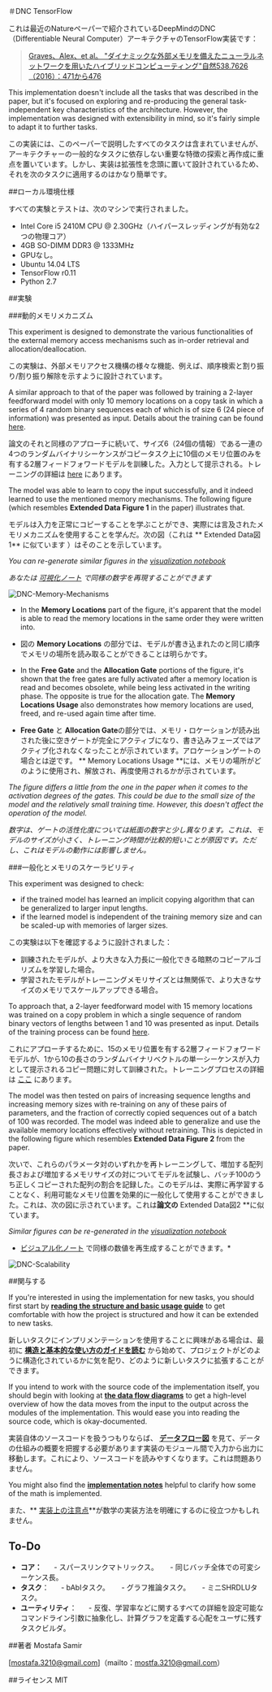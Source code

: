 ＃DNC TensorFlow

これは最近のNatureペーパーで紹介されているDeepMindのDNC（Differentiable Neural Computer）アーキテクチャのTensorFlow実装です：
> [Graves、Alex、et al。 "ダイナミックな外部メモリを備えたニューラルネットワークを用いたハイブリッドコンピューティング"自然538.7626（2016）：471から476](http://www.nature.com/articles/nature20101.epdf?author_access_token=ImTXBI8aWbYxYQ51Plys8NRgN0jAjWel9jnR3ZoTv0MggmpDmwljGswxVdeocYSurJ3hxupzWuRNeGvvXnoO8o4jTJcnAyhGuZzXJ1GEaD-Z7E6X_a9R-xqJ9TfJWBqz)

This implementation doesn't include all the tasks that was described in the paper, but it's focused on exploring and re-producing the general task-independent key characteristics of the architecture. However, the implementation was designed with extensibility in mind, so it's fairly simple to adapt it to further tasks.

この実装には、このペーパーで説明したすべてのタスクは含まれていませんが、アーキテクチャーの一般的なタスクに依存しない重要な特徴の探索と再作成に重点を置いています。しかし、実装は拡張性を念頭に置いて設計されているため、それを次のタスクに適用するのはかなり簡単です。

##ローカル環境仕様

すべての実験とテストは、次のマシンで実行されました。
- Intel Core i5 2410M CPU @ 2.30GHz（ハイパースレッディングが有効な2つの物理コア）
- 4GB SO-DIMM DDR3 @ 1333MHz
- GPUなし。
- Ubuntu 14.04 LTS
- TensorFlow r0.11
- Python 2.7

##実験

###動的メモリメカニズム

This experiment is designed to demonstrate the various functionalities of the external memory access mechanisms such as in-order retrieval and allocation/deallocation.

この実験は、外部メモリアクセス機構の様々な機能、例えば、順序検索と割り振り/割り振り解除を示すように設計されています。

A similar approach to that of the paper was followed by training a 2-layer feedforward model with only 10 memory locations on a copy task in which a series of 4 random binary sequences each of which is of size 6 (24 piece of information) was presented as input. Details about the training can be found [here](tasks/copy/).

論文のそれと同様のアプローチに続いて、サイズ6（24個の情報）である一連の4つのランダムバイナリシーケンスがコピータスク上に10個のメモリ位置のみを有する2層フィードフォワードモデルを訓練した。入力として提示される。トレーニングの詳細は [here](tasks/copy/) にあります。

The model was able to learn to copy the input successfully, and it indeed learned to use the mentioned memory mechanisms. The following figure (which resembles **Extended Data Figure 1** in the paper) illustrates that.

モデルは入力を正常にコピーすることを学ぶことができ、実際には言及されたメモリメカニズムを使用することを学んだ。次の図（これは ** Extended Data図1** に似ています ）はそのことを示しています。

*You can re-generate similar figures in the [visualization notebook](tasks/copy/visualization.ipynb)*

*あなたは [可視化ノート](tasks/copy/visualization.ipynb) で同様の数字を再現することができます*

![DNC-Memory-Mechanisms](/assets/DNC-dynamic-mem.png)

- In the **Memory Locations** part of the figure, it's apparent that the model is able to read the memory locations in the same order they were written into.

- 図の **Memory Locations** の部分では、モデルが書き込まれたのと同じ順序でメモリの場所を読み取ることができることは明らかです。

- In the **Free Gate** and the **Allocation Gate** portions of the figure, it's shown that the free gates are fully activated after a memory location is read and becomes obsolete, while being less activated in the writing phase. The opposite is true for the allocation gate. The **Memory Locations Usage** also demonstrates how memory locations are used, freed, and re-used again time after time.

- **Free Gate** と **Allocation Gate**の部分では、メモリ・ロケーションが読み出された後に空きゲートが完全にアクティブになり、書き込みフェーズではアクティブ化されなくなったことが示されています。アロケーションゲートの場合とは逆です。 ** Memory Locations Usage **には、メモリの場所がどのように使用され、解放され、再度使用されるかが示されています。

*The figure differs a little from the one in the paper when it comes to the activation degrees of the gates. This could be due to the small size of the model and the relatively small training time. However, this doesn't affect the operation of the model.*

*数字は、ゲートの活性化度については紙面の数字と少し異なります。これは、モデルのサイズが小さく、トレーニング時間が比較的短いことが原因です。ただし、これはモデルの動作には影響しません。*

###一般化とメモリのスケーラビリティ


This experiment was designed to check:
- if the trained model has learned an implicit copying algorithm that can be generalized to larger input lengths.
- if the learned model is independent of the training memory size and can be scaled-up with memories of larger sizes.

この実験は以下を確認するように設計されました：
- 訓練されたモデルが、より大きな入力長に一般化できる暗黙のコピーアルゴリズムを学習した場合。
- 学習されたモデルがトレーニングメモリサイズとは無関係で、より大きなサイズのメモリでスケールアップできる場合。

To approach that, a 2-layer feedforward model with 15 memory locations was trained on a copy problem in which a single sequence of random binary vectors of lengths between 1 and 10 was presented as input. Details of the training process can be found [here](tasks/copy/).

これにアプローチするために、15のメモリ位置を有する2層フィードフォワードモデルが、1から10の長さのランダムバイナリベクトルの単一シーケンスが入力として提示されるコピー問題に対して訓練された。トレーニングプロセスの詳細は [ここ](tasks/copy/) にあります。

The model was then tested on pairs of increasing sequence lengths and increasing memory sizes with re-training on any of these pairs of parameters, and the fraction of correctly copied sequences out of a batch of 100 was recorded. The model was indeed able to generalize and use the available memory locations effectively without retraining. This is depicted in the following figure which resembles **Extended Data Figure 2** from the paper.

次いで、これらのパラメータ対のいずれかを再トレーニングして、増加する配列長さおよび増加するメモリサイズの対についてモデルを試験し、バッチ100のうち正しくコピーされた配列の割合を記録した。このモデルは、実際に再学習することなく、利用可能なメモリ位置を効果的に一般化して使用することができました。これは、次の図に示されています。これは**論文の** Extended Data図2 **に似ています。

*Similar figures can be re-generated in the [visualization notebook](tasks/copy/visualization.ipynb)*

* [ビジュアル化ノート](tasks/copy/visualization.ipynb) で同様の数値を再生成することができます。*

![DNC-Scalability](/assets/DNC-scalable.png)

##関与する

If you're interested in using the implementation for new tasks, you should first start by **[reading the structure and basic usage guide](docs/basic-usage.md)** to get comfortable with how the project is structured and how it can be extended to new tasks.

新しいタスクにインプリメンテーションを使用することに興味がある場合は、最初に **[構造と基本的な使い方のガイドを読む](docs/basic-usage.md)** から始めて、プロジェクトがどのように構造化されているかに気を配り、どのように新しいタスクに拡張することができます。

If you intend to work with the source code of the implementation itself, you should begin with looking at **[the data flow diagrams](docs/data-flow.md)** to get a high-level overview of how the data moves from the input to the output across the modules of the implementation. This would ease you into reading the source code, which is okay-documented.

実装自体のソースコードを扱うつもりならば、 **[データフロー図](docs/data-flow.md)** を見て、データの仕組みの概要を把握する必要があります実装のモジュール間で入力から出力に移動します。これにより、ソースコードを読みやすくなります。これは問題ありません。

You might also find the **[implementation notes](docs/implementation-notes.md)** helpful to clarify how some of the math is implemented.

また、** [実装上の注意点](docs/implementation-notes.md)**が数学の実装方法を明確にするのに役立つかもしれません。

## To-Do

- **コア：**
     - スパースリンクマトリックス。
     - 同じバッチ全体での可変シーケンス長。
- **タスク**：
     - bAbIタスク。
     - グラフ推論タスク。
     - ミニSHRDLUタスク。
- **ユーティリティ**：
     - 反復、学習率などに関するすべての詳細を設定可能なコマンドライン引数に抽象化し、計算グラフを定義する心配をユーザに残すタスクビルダ。

##著者
Mostafa Samir

[mostafa.3210@gmail.com]（mailto：mostfa.3210@gmail.com）

##ライセンス
MIT

